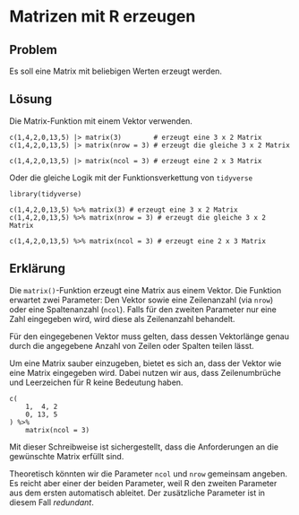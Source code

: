 # Matrizen mit R erzeugen

## Problem

Es soll eine Matrix mit beliebigen Werten erzeugt werden. 

## Lösung

Die Matrix-Funktion mit einem Vektor verwenden. 

```
c(1,4,2,0,13,5) |> matrix(3)        # erzeugt eine 3 x 2 Matrix 
c(1,4,2,0,13,5) |> matrix(nrow = 3) # erzeugt die gleiche 3 x 2 Matrix 

c(1,4,2,0,13,5) |> matrix(ncol = 3) # erzeugt eine 2 x 3 Matrix 
```

Oder die gleiche Logik mit der Funktionsverkettung von `tidyverse`

```
library(tidyverse)

c(1,4,2,0,13,5) %>% matrix(3) # erzeugt eine 3 x 2 Matrix 
c(1,4,2,0,13,5) %>% matrix(nrow = 3) # erzeugt die gleiche 3 x 2 Matrix 

c(1,4,2,0,13,5) %>% matrix(ncol = 3) # erzeugt eine 2 x 3 Matrix 
```

## Erklärung

Die `matrix()`-Funktion erzeugt eine Matrix aus einem Vektor. Die Funktion erwartet zwei Parameter: Den Vektor sowie eine Zeilenanzahl (via `nrow`) oder eine Spaltenanzahl (`ncol`). Falls für den zweiten Parameter nur eine  Zahl eingegeben wird, wird diese als Zeilenanzahl behandelt. 

Für den eingegebenen Vektor muss gelten, dass dessen Vektorlänge genau durch die angegebene Anzahl von Zeilen oder Spalten teilen lässt. 

Um eine Matrix sauber einzugeben, bietet es sich an, dass der Vektor wie eine Matrix eingegeben wird. Dabei nutzen wir aus, dass Zeilenumbrüche und Leerzeichen für R keine Bedeutung haben. 

```
c(
    1,  4, 2
    0, 13, 5
) %>% 
    matrix(ncol = 3)
```

Mit dieser Schreibweise ist sichergestellt, dass die Anforderungen an die gewünschte Matrix erfüllt sind. 

Theoretisch könnten wir die Parameter `ncol` und `nrow` gemeinsam angeben. Es reicht aber einer der beiden Parameter, weil R den zweiten Parameter aus dem ersten automatisch ableitet. Der zusätzliche Parameter ist in diesem Fall *redundant*. 